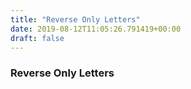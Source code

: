 ```yaml
---
title: "Reverse Only Letters"
date: 2019-08-12T11:05:26.791419+00:00
draft: false
---
```


### Reverse Only Letters
